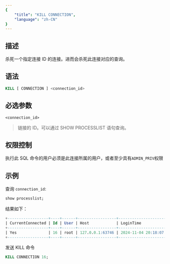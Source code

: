 ```yaml
---
{
    "title": "KILL CONNECTION",
    "language": "zh-CN"
}
---
```


<!--
Licensed to the Apache Software Foundation (ASF) under one
or more contributor license agreements.  See the NOTICE file
distributed with this work for additional information
regarding copyright ownership.  The ASF licenses this file
to you under the Apache License, Version 2.0 (the
"License"); you may not use this file except in compliance
with the License.  You may obtain a copy of the License at

  http://www.apache.org/licenses/LICENSE-2.0

Unless required by applicable law or agreed to in writing,
software distributed under the License is distributed on an
"AS IS" BASIS, WITHOUT WARRANTIES OR CONDITIONS OF ANY
KIND, either express or implied.  See the License for the
specific language governing permissions and limitations
under the License.
-->


## 描述

杀死一个指定连接 ID 的连接。进而会杀死此连接对应的查询。

## 语法

```sql
KILL [ CONNECTION ] <connection_id>
```

## 必选参数

`<connection_id>`

> 链接的 ID。可以通过 SHOW PROCESSLIST 语句查询。

## 权限控制

执行此 SQL 命令的用户必须是此连接所属的用户，或者至少具有`ADMIN_PRIV`权限

## 示例

查询 `connection_id`:

```sql
show processlist;
```

结果如下：

```sql
+------------------+----+------+-----------------+---------------------+----------+------+---------+------+-------+-----------------------------------+------------------+--------------+--------------+
| CurrentConnected | Id | User | Host            | LoginTime           | Catalog  | Db   | Command | Time | State | QueryId                           | Info             | FE           | CloudCluster |
+------------------+----+------+-----------------+---------------------+----------+------+---------+------+-------+-----------------------------------+------------------+--------------+--------------+
| Yes              | 16 | root | 127.0.0.1:63746 | 2024-11-04 20:18:07 | internal | test | Query   | 0    | OK    | e4d69a1cce81468d-91c9ae32b17540e9 | show processlist | 172.16.123.1 | NULL         |
+------------------+----+------+-----------------+---------------------+----------+------+---------+------+-------+-----------------------------------+------------------+--------------+--------------+
```

发送 KILL 命令

```sql
KILL CONNECTION 16;
```